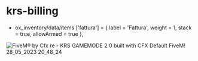 # krs-billing


* ox_inventory/data/items
['fattura'] = {
		label = 'Fattura',
		weight = 1,
		stack = true,
		allowArmed = true
	},




![FiveM® by Cfx re - KRS GAMEMODE 2 0 built with CFX Default FiveM! 28_05_2023 20_48_24](https://github.com/KRS-KAROS/krs-billing/assets/131356071/48b60367-882e-4f4a-b243-c3c9575ae14a)
